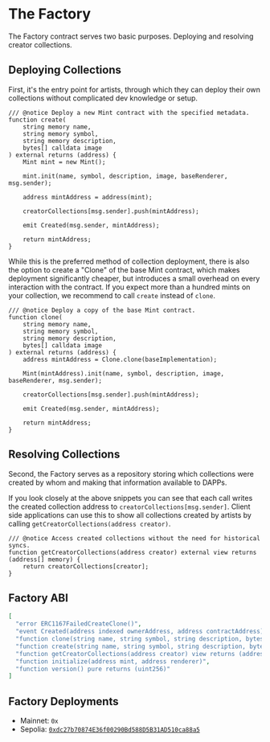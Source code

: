 # The Factory

The Factory contract serves two basic purposes. Deploying and resolving
creator collections.

## Deploying Collections

First, it's the entry point for artists, through which they can deploy their own
collections without complicated dev knowledge or setup.

```solidity
/// @notice Deploy a new Mint contract with the specified metadata.
function create(
    string memory name,
    string memory symbol,
    string memory description,
    bytes[] calldata image
) external returns (address) {
    Mint mint = new Mint();

    mint.init(name, symbol, description, image, baseRenderer, msg.sender);

    address mintAddress = address(mint);

    creatorCollections[msg.sender].push(mintAddress);

    emit Created(msg.sender, mintAddress);

    return mintAddress;
}
```

While this is the preferred method of collection deployment, there is also the
option to create a "Clone" of the base Mint contract, which makes
deployment significantly cheaper, but introduces a small overhead on every
interaction with the contract. If you expect more than a hundred mints on your
collection, we recommend to call `create` instead of `clone`.

```solidity
/// @notice Deploy a copy of the base Mint contract.
function clone(
    string memory name,
    string memory symbol,
    string memory description,
    bytes[] calldata image
) external returns (address) {
    address mintAddress = Clone.clone(baseImplementation);

    Mint(mintAddress).init(name, symbol, description, image, baseRenderer, msg.sender);

    creatorCollections[msg.sender].push(mintAddress);

    emit Created(msg.sender, mintAddress);

    return mintAddress;
}
```

## Resolving Collections

Second, the Factory serves as a repository storing which collections were created by
whom and making that information available to DAPPs.

If you look closely at the above snippets you can see that each call writes 
the created collection address to `creatorCollections[msg.sender]`.
Client side applications can use this to show all collections created
by artists by calling `getCreatorCollections(address creator)`.

```solidity
/// @notice Access created collections without the need for historical syncs.
function getCreatorCollections(address creator) external view returns (address[] memory) {
    return creatorCollections[creator];
}
```

## Factory ABI

```json
[
  "error ERC1167FailedCreateClone()",
  "event Created(address indexed ownerAddress, address contractAddress)",
  "function clone(string name, string symbol, string description, bytes[] image) returns (address)",
  "function create(string name, string symbol, string description, bytes[] image) returns (address)",
  "function getCreatorCollections(address creator) view returns (address[])",
  "function initialize(address mint, address renderer)",
  "function version() pure returns (uint256)"
]
```

## Factory Deployments

- Mainnet: `0x`
- Sepolia: [`0xdc27b70874E36f00290Bd588D5B31AD510ca88a5`](https://sepolia.etherscan.io/address/0xdc27b70874E36f00290Bd588D5B31AD510ca88a5)
